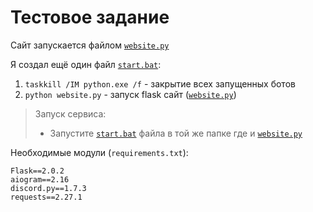 # Тестовое задание

Сайт запускается файлом <a href="https://github.com/Grigoriy457/test-projct/blob/main/website.py" target="_blank">`website.py`</a>


Я создал ещё один файл [`start.bat`](https://github.com/Grigoriy457/test-projct/blob/main/start.bat):
1. `taskkill /IM python.exe /f` - закрытие всех запущенных ботов
2. `python website.py` - запуск flask сайт ([`website.py`](https://github.com/Grigoriy457/test-projct/blob/main/website.py))


> Запуск сервиса:
> - Запустите [`start.bat`](https://github.com/Grigoriy457/test-projct/blob/main/start.bat) файла в той же папке где и [`website.py`](https://github.com/Grigoriy457/test-projct/blob/main/website.py)


Необходимые модули (`requirements.txt`):
```
Flask==2.0.2
aiogram==2.16
discord.py==1.7.3
requests==2.27.1
```
